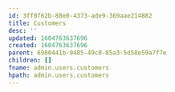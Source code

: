 ```yaml
---
id: 3ff0f62b-88e0-4373-ade9-369aae214882
title: Customers
desc: ''
updated: 1604763637696
created: 1604763637696
parent: 6980441b-9485-49c0-85a3-5d58e59a7f7e
children: []
fname: admin.users.customers
hpath: admin.users.customers
---
```



